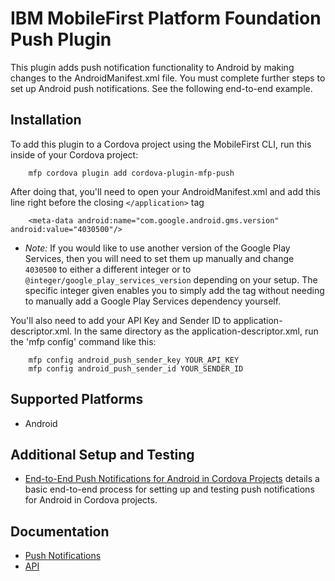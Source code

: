 <!---Licensed Materials - Property of IBM
5725-I43 (C) Copyright IBM Corp. 2015. All Rights Reserved.
US Government Users Restricted Rights - Use, duplication or
disclosure restricted by GSA ADP Schedule Contract with IBM Corp.-->

# IBM MobileFirst Platform Foundation Push Plugin
This plugin adds push notification functionality to Android by making changes to the AndroidManifest.xml file.
You must complete further steps to set up Android push notifications. See the following end-to-end example.

## Installation
To add this plugin to a Cordova project using the MobileFirst CLI, run this inside of your Cordova project:

		mfp cordova plugin add cordova-plugin-mfp-push

After doing that, you'll need to open your AndroidManifest.xml and add this line right before the closing `</application>` tag

		<meta-data android:name="com.google.android.gms.version" android:value="4030500"/>

- *Note:* If you would like to use another version of the Google Play Services, then you will need to set them up manually and change `4030500` to either a different integer or to `@integer/google_play_services_version` depending on your setup. The specific integer given enables you to simply add the tag without needing to manually add a Google Play Services dependency yourself.

You'll also need to add your API Key and Sender ID to application-descriptor.xml. In the same directory as the application-descriptor.xml, run the 'mfp config' command like this:

		mfp config android_push_sender_key YOUR_API_KEY
		mfp config android_push_sender_id YOUR_SENDER_ID

## Supported Platforms
- Android

## Additional Setup and Testing
- [End-to-End Push Notifications for Android in Cordova Projects](E2E_PN_Android_Cordova.md) details a basic end-to-end process for setting up and testing push notifications for Android in Cordova projects.

## Documentation
- [Push Notifications](http://www-01.ibm.com/support/knowledgecenter/SSHS8R_7.1.0/com.ibm.worklight.dev.doc/devref/t_setting_up_push_notification_android.html)
- [API](http://www-01.ibm.com/support/knowledgecenter/SSHS8R_7.1.0/com.ibm.worklight.apiref.doc/html/refjavascript-client/html/WL.Client.Push.html)
